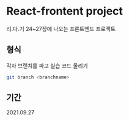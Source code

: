 # React-frontent project

리.다.기 24~27장에 나오는 프론트엔드 프로젝트

## 형식

각자 브랜치를 파고 실습 코드 올리기

```bash
git branch <branchname>
```

## 기간 
2021.09.27 
